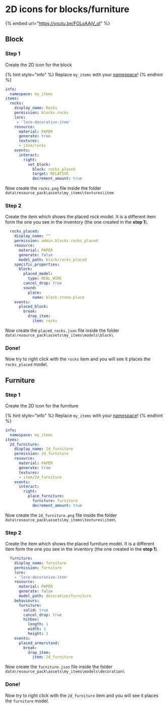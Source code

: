 # 2D icons for blocks/furniture

{% embed url="https://youtu.be/FOLoAAjV_oI" %}

## Block

### Step 1

Create the 2D icon for the block

{% hint style="info" %}
Replace `my_items` with your [namespace](basic-concepts/namespace/#namespace)!
{% endhint %}

```yaml
info:
  namespace: my_items
items:
  rocks:
    display_name: Rocks
    permission: blocks.rocks
    lore:
     - 'lore-decorative-item'
    resource:
      material: PAPER
      generate: true
      textures:
      - item/rocks
    events:
      interact:
        right:
          set_block:
            block: rocks_placed
            target: RELATIVE
            decrement_amount: true
```

Now create the `rocks.png` file inside the folder `data\resource_pack\assets\my_items\textures\item`

### Step 2

Create the item which shows the placed rock model. It is a different item form the one you see in the inventory (the one created in the **step 1**).

```yaml
  rocks_placed:
    display_name: ""
    permission: admin.blocks.rocks_placed
    resource:
      material: PAPER
      generate: false
      model_path: block/rocks_placed
    specific_properties:
      block:
        placed_model:
          type: REAL_WIRE
        cancel_drop: true
        sound:
          place:
            name: block.stone.place
    events:
      placed_block:
        break:
          drop_item:
            item: rocks
```

Now create the `placed_rocks.json` file inside the folder `data\resource_pack\assets\my_items\models\block\`

### Done!

Now try to right click with the `rocks` item and you will see it places the `rocks_placed` model.

## Furniture

### Step 1

Create the 2D icon for the furniture

{% hint style="info" %}
Replace `my_items` with your [namespace](basic-concepts/namespace/#namespace)!
{% endhint %}

```yaml
info:
  namespace: my_items
items:
  2d_furniture:
    display_name: 2d_furniture
    permission: 2d_furniture
    resource:
      material: PAPER
      generate: true
      textures:
      - item/2d_furniture
    events:
      interact:
        right:
          place_furniture:
            furniture: furniture
            decrement_amount: true
```

Now create the `2d_furniture.png` file inside the folder `data\resource_pack\assets\my_items\textures\item\`

### Step 2

Create the item which shows the placed furniture model. It is a different item form the one you see in the inventory (the one created in the **step 1**).

```yaml
  furniture:
    display_name: furniture
    permission: furniture
    lore:
    - 'lore-decorative-item'
    resource:
      material: PAPER
      generate: false
      model_path: decoration/furniture
    behaviours:
      furniture:
        solid: true
        cancel_drop: true
        hitbox:
          length: 1
          width: 1
          height: 1
    events:
      placed_armorstand:
        break:
          drop_item:
            item: 2d_furniture
```

Now create the `furniture.json` file inside the folder `data\resource_pack\assets\my_items\models\decoration\`

### Done!

Now try to right click with the `2d_furniture` item and you will see it places the `furniture` model.

